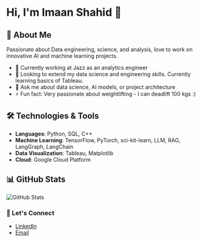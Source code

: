 # Hi, I'm Imaan Shahid 👋

## 🌟 About Me
Passionate about Data engineering, science, and analysis, love to work on innovative AI and machine learning projects.

- 🔭 Currently working at Jazz as an analytics engineer
- 🌱 Looking to extend my data science and engineering skills. Currently learning basics of Tableau.
- 💬 Ask me about data science, AI models, or project architecture
- ⚡ Fun fact: Very passionate about weightlifting - I can deadlift 100 kgs :)

## 🛠️ Technologies & Tools
- **Languages**: Python, SQL, C++
- **Machine Learning**: TensorFlow, PyTorch, sci-kit-learn, LLM, RAG, LangGraph, LangChain
- **Data Visualization**: Tableau, Matplotlib
- **Cloud**: Google Cloud Platform

## 📊 GitHub Stats
![GitHub Stats](https://github-readme-stats.vercel.app/api?username=imaansh&show_icons=true&theme=radical)


### 🔗 Let's Connect
- [LinkedIn](www.linkedin.com/in/imaan-shahid-57b475163)
- [Email](imaan.shahid31@gmail.com)
